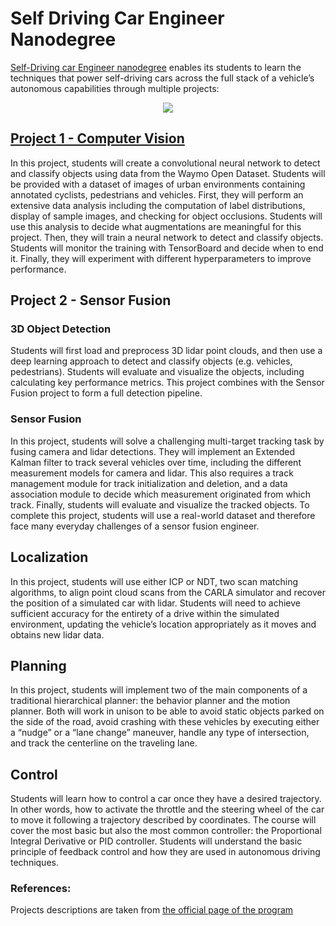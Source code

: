 # Self Driving Car Engineer Nanodegree

[Self-Driving car Engineer nanodegree](https://www.udacity.com/course/self-driving-car-engineer-nanodegree--nd0013) enables its students to learn the techniques that power self-driving cars across the full stack of a vehicle’s autonomous capabilities through multiple projects:

<p align="center">
  <img src="https://github.com/udacity/nd013-c2-fusion-starter/raw/main/img/img_title_1.jpeg">
</p>

## [Project 1 - Computer Vision](./nd013-c1-vision-starter)

In this project, students will create a convolutional neural network to detect and classify objects using data from the Waymo Open Dataset. Students will be provided with a dataset of images of urban environments containing annotated cyclists, pedestrians and vehicles. First, they will perform an extensive data analysis including the computation of label distributions, display of sample images, and checking for object occlusions. Students will use this analysis to decide what augmentations are meaningful for this project. Then, they will train a neural network to detect and classify objects. Students will monitor the training with TensorBoard and decide when to end it. Finally, they will experiment with different hyperparameters to improve performance.

## Project 2 - Sensor Fusion

### 3D Object Detection
Students will first load and preprocess 3D lidar point clouds, and then use a deep learning approach to detect and classify objects (e.g. vehicles, pedestrians). Students will evaluate and visualize the objects, including calculating key performance metrics. This project combines with the Sensor Fusion project to form a full detection pipeline.

### Sensor Fusion
In this project, students will solve a challenging multi-target tracking task by fusing camera and lidar detections. They will implement an Extended Kalman filter to track several vehicles over time, including the different measurement models for camera and lidar. This also requires a track management module for track initialization and deletion, and a data association module to decide which measurement originated from which track. Finally, students will evaluate and visualize the tracked objects. To complete this project, students will use a real-world dataset and therefore face many everyday challenges of a sensor fusion engineer.

## Localization

In this project, students will use either ICP or NDT, two scan matching algorithms, to align point cloud scans from the CARLA simulator and recover the position of a simulated car with lidar. Students will need to achieve sufficient accuracy for the entirety of a drive within the simulated environment, updating the vehicle’s location appropriately as it moves and obtains new lidar data.

## Planning

In this project, students will implement two of the main components of a traditional hierarchical planner: the behavior planner and the motion planner. Both will work in unison to be able to avoid static objects parked on the side of the road, avoid crashing with these vehicles by executing either a “nudge” or a “lane change” maneuver, handle any type of intersection, and track the centerline on the traveling lane.

## Control

Students will learn how to control a car once they have a desired trajectory. In other words, how to activate the throttle and the steering wheel of the car to move it following a trajectory described by coordinates. The course will cover the most basic but also the most common controller: the Proportional Integral Derivative or PID controller. Students will understand the basic principle of feedback control and how they are used in autonomous driving techniques.


### References:
Projects descriptions are taken from [the official page of the program](https://www.udacity.com/course/self-driving-car-engineer-nanodegree--nd0013) 